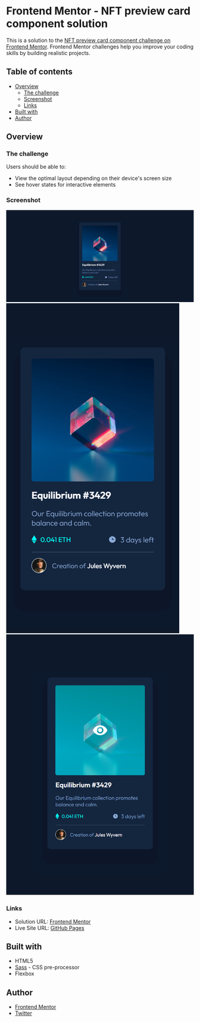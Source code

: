# Frontend Mentor - NFT preview card component solution

This is a solution to the <a href="https://www.frontendmentor.io/challenges/nft-preview-card-component-SbdUL_w0U" target="_blank">NFT preview card component challenge on Frontend Mentor</a>. Frontend Mentor challenges help you improve your coding skills by building realistic projects.


## Table of contents

- [Overview](#overview)
  - [The challenge](#the-challenge)
  - [Screenshot](#screenshot)
  - [Links](#links)
- [Built with](#built-with)
- [Author](#author)


## Overview

### The challenge

Users should be able to:

- View the optimal layout depending on their device's screen size
- See hover states for interactive elements

### Screenshot

![Desktop Screenshot](assets/screenshot/desktop.png "Desktop screenshot")
![Mobile Screenshot](assets/screenshot/mobile.png "Mobile screenshot")
![Active state Screenshot](assets/screenshot/active-state.png "Active state screenshot")

### Links

- Solution URL: [Frontend Mentor](https://www.frontendmentor.io/solutions/nft-card-component-using-css-flexbox-klxjrOBUEK)
- Live Site URL: [GitHub Pages](https://nandanholla.github.io/nft-card-component/)

## Built with

- HTML5
- <a href="https://sass-lang.com/" target="_blank">Sass</a> - CSS pre-processor
- Flexbox

## Author

- <a href="https://www.frontendmentor.io/profile/nandanholla" target="_blank">Frontend Mentor</a>
- <a href="https://www.twitter.com/nandanholla" target="_blank">Twitter</a>

